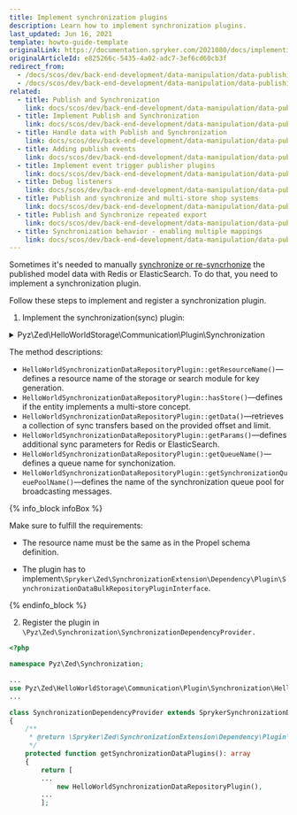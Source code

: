```yaml
---
title: Implement synchronization plugins
description: Learn how to implement synchronization plugins.
last_updated: Jun 16, 2021
template: howto-guide-template
originalLink: https://documentation.spryker.com/2021080/docs/implementing-synchronization-plugins
originalArticleId: e825266c-5435-4a02-adc7-3ef6cd60cb3f
redirect_from:
  - /docs/scos/dev/back-end-development/data-manipulation/data-publishing/implement-synchronization-plugins.html
  - /docs/scos/dev/back-end-development/data-manipulation/data-publishing/implementing-synchronization-plugins.html
related:
  - title: Publish and Synchronization
    link: docs/scos/dev/back-end-development/data-manipulation/data-publishing/publish-and-synchronization.html
  - title: Implement Publish and Synchronization
    link: docs/scos/dev/back-end-development/data-manipulation/data-publishing/implement-publish-and-synchronization.html
  - title: Handle data with Publish and Synchronization
    link: docs/scos/dev/back-end-development/data-manipulation/data-publishing/handle-data-with-publish-and-synchronization.html
  - title: Adding publish events
    link: docs/scos/dev/back-end-development/data-manipulation/data-publishing/add-publish-events.html
  - title: Implement event trigger publisher plugins
    link: docs/scos/dev/back-end-development/data-manipulation/data-publishing/implement-event-trigger-publisher-plugins.html
  - title: Debug listeners
    link: docs/scos/dev/back-end-development/data-manipulation/data-publishing/debug-listeners.html
  - title: Publish and synchronize and multi-store shop systems
    link: docs/scos/dev/back-end-development/data-manipulation/data-publishing/publish-and-synchronize-and-multi-store-shop-systems.html
  - title: Publish and Synchronize repeated export
    link: docs/scos/dev/back-end-development/data-manipulation/data-publishing/publish-and-synchronize-repeated-export.html
  - title: Synchronization behavior - enabling multiple mappings
    link: docs/scos/dev/back-end-development/data-manipulation/data-publishing/synchronization-behavior-enabling-multiple-mappings.html
---
```


Sometimes it's needed to manually [synchronize or re-syncrhonize](/docs/dg/dev/backend-development/data-manipulation/data-publishing/publish-and-synchronize-repeated-export.html#published-data-re-generation) the published model data with Redis or ElasticSearch. To do that, you need to implement a synchronization plugin.

Follow these steps to implement and register a synchronization plugin.

1.  Implement the synchronization(sync) plugin:

<details><summary markdown='span'>Pyz\Zed\HelloWorldStorage\Communication\Plugin\Synchronization</summary>

```php
<?php

namespace Pyz\Zed\HelloWorldStorage\Communication\Plugin\Synchronization;

use Pyz\Shared\HelloWorldStorage\HelloWorldStorageConfig;
use Spryker\Zed\Kernel\Communication\AbstractPlugin;
use Spryker\Zed\SynchronizationExtension\Dependency\Plugin\SynchronizationDataBulkRepositoryPluginInterface;

/**
 * @method \Spryker\Zed\HelloWorldStorage\Business\HelloWorldStorageFacadeInterface getFacade()
 * @method \Spryker\Zed\HelloWorldStorage\Communication\HelloWorldStorageCommunicationFactory getFactory()
 * @method \Spryker\Zed\HelloWorldStorage\HelloWorldStorageConfig getConfig()
 * @method \Spryker\Zed\HelloWorldStorage\Persistence\HelloWorldStorageRepositoryInterface getRepository()
 */
class HelloWorldSynchronizationDataRepositoryPlugin extends AbstractPlugin implements SynchronizationDataBulkRepositoryPluginInterface
{
    /**
     * @return string
     */
    public function getResourceName(): string
    {
        return HelloWorldStorageConfig::HELLO_WORLD_RESOURCE_NAME;
    }

    /**
     * @return bool
     */
    public function hasStore(): bool
    {
        return false;
    }

    /**
     * @param int $offset
     * @param int $limit
     * @param int[] $ids
     *
     * @return \Generated\Shared\Transfer\SynchronizationDataTransfer[]
     */
    public function getData(int $offset, int $limit, array $ids = []): array
    {
        return $this->getFacade()->findHelloWorldStorageDataTransferByIds($offset, $limit, $ids);
    }

    /**
     * @return array
     */
    public function getParams(): array
    {
        return [];
    }

    /**
     * @return string
     */
    public function getQueueName(): string
    {
        return HelloWorldStorageConfig::SYNC_STORAGE_HELLO_WORLD;
    }

    /**
     * @return string|null
     */
    public function getSynchronizationQueuePoolName(): ?string
    {
        return $this->getFactory()->getConfig()->getHelloWorldStorageSynchronizationPoolName();
    }
}
```

</details>


The method descriptions:
* `HelloWorldSynchronizationDataRepositoryPlugin::getResourceName()`—defines a resource name of the storage or search module for key generation.
* `HelloWorldSynchronizationDataRepositoryPlugin::hasStore()`—defines if the entity implements a multi-store concept.
* `HelloWorldSynchronizationDataRepositoryPlugin::getData()`—retrieves a collection of sync transfers based on the provided offset and limit.
* `HelloWorldSynchronizationDataRepositoryPlugin::getParams()`—defines additional sync parameters for Redis or ElasticSearch.
* `HelloWorldSynchronizationDataRepositoryPlugin::getQueueName()`—defines a queue name for synchonization.
* `HelloWorldSynchronizationDataRepositoryPlugin::getSynchronizationQueuePoolName()`—defines the name of the synchronization queue pool for broadcasting messages.

{% info_block infoBox %}

Make sure to fulfill the requirements:

* The resource name must be the same as in the Propel schema definition.

* The plugin has to implement`\Spryker\Zed\SynchronizationExtension\Dependency\Plugin\SynchronizationDataBulkRepositoryPluginInterface`.

{% endinfo_block %}

2. Register the plugin in `\Pyz\Zed\Synchronization\SynchronizationDependencyProvider.`

```php
<?php

namespace Pyz\Zed\Synchronization;

...
use Pyz\Zed\HelloWorldStorage\Communication\Plugin\Synchronization\HelloWorldSynchronizationDataRepositoryPlugin;
...

class SynchronizationDependencyProvider extends SprykerSynchronizationDependencyProvider
{
    /**
     * @return \Spryker\Zed\SynchronizationExtension\Dependency\Plugin\SynchronizationDataPluginInterface[]
     */
    protected function getSynchronizationDataPlugins(): array
    {
        return [
        ...
            new HelloWorldSynchronizationDataRepositoryPlugin(),
        ...    
        ];
```
